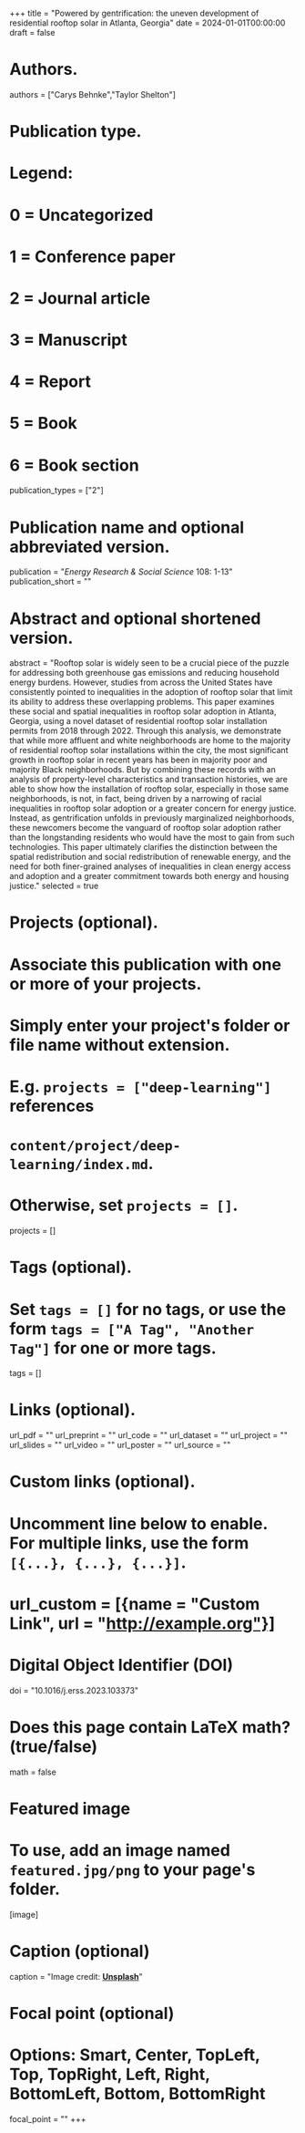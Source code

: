 +++
title = "Powered by gentrification: the uneven development of residential rooftop solar in Atlanta, Georgia"
date = 2024-01-01T00:00:00
draft = false

# Authors.
authors = ["Carys Behnke","Taylor Shelton"]

# Publication type.
# Legend:
# 0 = Uncategorized
# 1 = Conference paper
# 2 = Journal article
# 3 = Manuscript
# 4 = Report
# 5 = Book
# 6 = Book section
publication_types = ["2"]

# Publication name and optional abbreviated version.
publication = "_Energy Research & Social Science_ 108: 1-13"
publication_short = ""

# Abstract and optional shortened version.
abstract = "Rooftop solar is widely seen to be a crucial piece of the puzzle for addressing both greenhouse gas emissions and reducing household energy burdens. However, studies from across the United States have consistently pointed to inequalities in the adoption of rooftop solar that limit its ability to address these overlapping problems. This paper examines these social and spatial inequalities in rooftop solar adoption in Atlanta, Georgia, using a novel dataset of residential rooftop solar installation permits from 2018 through 2022. Through this analysis, we demonstrate that while more affluent and white neighborhoods are home to the majority of residential rooftop solar installations within the city, the most significant growth in rooftop solar in recent years has been in majority poor and majority Black neighborhoods. But by combining these records with an analysis of property-level characteristics and transaction histories, we are able to show how the installation of rooftop solar, especially in those same neighborhoods, is not, in fact, being driven by a narrowing of racial inequalities in rooftop solar adoption or a greater concern for energy justice. Instead, as gentrification unfolds in previously marginalized neighborhoods, these newcomers become the vanguard of rooftop solar adoption rather than the longstanding residents who would have the most to gain from such technologies. This paper ultimately clarifies the distinction between the spatial redistribution and social redistribution of renewable energy, and the need for both finer-grained analyses of inequalities in clean energy access and adoption and a greater commitment towards both energy and housing justice."
selected = true

# Projects (optional).
#   Associate this publication with one or more of your projects.
#   Simply enter your project's folder or file name without extension.
#   E.g. `projects = ["deep-learning"]` references 
#   `content/project/deep-learning/index.md`.
#   Otherwise, set `projects = []`.
projects = []

# Tags (optional).
#   Set `tags = []` for no tags, or use the form `tags = ["A Tag", "Another Tag"]` for one or more tags.
tags = []

# Links (optional).
url_pdf = ""
url_preprint = ""
url_code = ""
url_dataset = ""
url_project = ""
url_slides = ""
url_video = ""
url_poster = ""
url_source = ""

# Custom links (optional).
#   Uncomment line below to enable. For multiple links, use the form `[{...}, {...}, {...}]`.
# url_custom = [{name = "Custom Link", url = "http://example.org"}]

# Digital Object Identifier (DOI)
doi = "10.1016/j.erss.2023.103373"

# Does this page contain LaTeX math? (true/false)
math = false

# Featured image
# To use, add an image named `featured.jpg/png` to your page's folder. 
[image]
  # Caption (optional)
  caption = "Image credit: [**Unsplash**](https://unsplash.com/photos/pLCdAaMFLTE)"

  # Focal point (optional)
  # Options: Smart, Center, TopLeft, Top, TopRight, Left, Right, BottomLeft, Bottom, BottomRight
  focal_point = ""
+++


